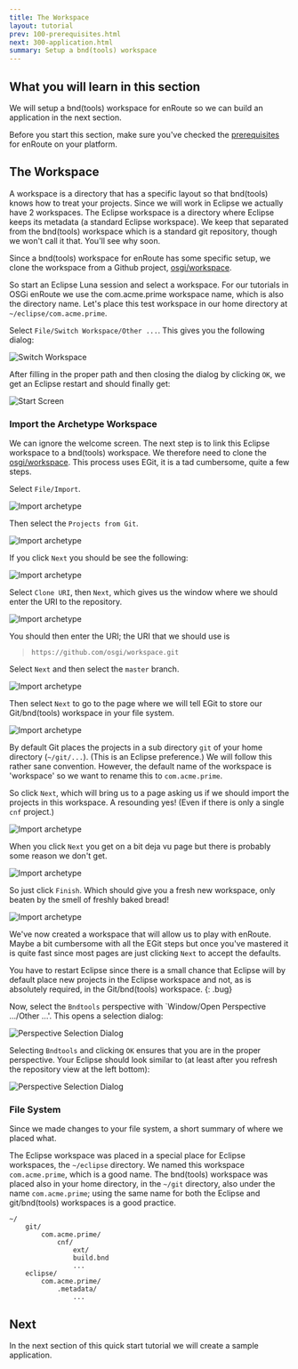 ```yaml
---
title: The Workspace
layout: tutorial
prev: 100-prerequisites.html
next: 300-application.html
summary: Setup a bnd(tools) workspace
---
```


## What you will learn in this section
We will setup a bnd(tools) workspace for enRoute so we can build an application in the next section.

Before you start this section, make sure you've checked the [prerequisites](100-prerequisites.html) for enRoute on your platform. 

## The Workspace

A workspace is a directory that has a specific layout so that bnd(tools) knows how to treat your projects. Since we will work in Eclipse we actually have 2 workspaces. The Eclipse workspace is a directory where Eclipse keeps its metadata (a standard Eclipse workspace). We keep that separated from the bnd(tools) workspace which is a standard git repository, though we won't call it that. You'll see why soon.

Since a bnd(tools) workspace for enRoute has some specific setup, we clone the workspace from a Github project, [osgi/workspace](https://github.com/osgi/workspace). 

So start an Eclipse Luna session and select a workspace. For our tutorials in OSGi enRoute we use the com.acme.prime workspace name, which is also the directory name. Let's place this test workspace in our home directory at `~/eclipse/com.acme.prime`.

Select `File/Switch Workspace/Other ...`. This gives you the following dialog:

![Switch Workspace](/img/qs/qs-switch-0.png)

After filling in the proper path and then closing the dialog by clicking `OK`, we get an Eclipse restart and should finally get:

![Start Screen](/img/qs/qs-switch-1.png)

### Import the Archetype Workspace

We can ignore the welcome screen. The next step is to link this Eclipse workspace to a bnd(tools) workspace. We therefore need to clone the [osgi/workspace](https://github.com/osgi/workspace). This process uses EGit, it is a tad cumbersome, quite a few steps.

Select `File/Import`. 

![Import archetype](/img/qs/git-import-0.png)

Then select the `Projects from Git`. 

![Import archetype](/img/qs/git-import-1.png)

If you click `Next` you should be see the following:

![Import archetype](/img/qs/git-import-2.png)

Select `Clone URI`, then `Next`, which gives us the window where we should enter the URI to the repository. 

![Import archetype](/img/qs/git-import-3.png)

You should then enter the URI; the URI that we should use is

> `https://github.com/osgi/workspace.git`

Select `Next` and then select the `master` branch.

![Import archetype](/img/qs/git-import-4.png)

Then select `Next` to go to the page where we will tell EGit to store our Git/bnd(tools) workspace in your file system.

![Import archetype](/img/qs/git-import-5.png)

By default Git places the projects in a sub directory `git` of your home directory (`~/git/...`). (This is an Eclipse preference.) We will follow this rather sane convention. However, the default name of the workspace is 'workspace' so we want to rename this to `com.acme.prime`.

So click `Next`, which will bring us to a page asking us if we should import the projects in this workspace. A resounding yes! (Even if there is only a single `cnf` project.)

![Import archetype](/img/qs/git-import-6.png)

<!-- I don't understand the next sentence. -->
When you click `Next` you get on a bit deja vu page but there is probably some reason we don't get. 

![Import archetype](/img/qs/git-import-7.png)


So just click `Finish`. Which should give you a fresh new workspace, only beaten by the smell of freshly baked bread!

![Import archetype](/img/qs/git-import-8.png)

We've now created a workspace that will allow us to play with enRoute. Maybe a bit cumbersome with all the EGit steps but once you've mastered it is quite fast since most pages are just clicking `Next` to accept the defaults.

You have to restart Eclipse since there is a small chance that Eclipse will by default place new projects in the Eclipse workspace and not, as is absolutely required, in the Git/bnd(tools) workspace.
{: .bug}

Now, select the `Bndtools` perspective with `Window/Open Perspective .../Other ...'. This opens a selection dialog:

![Perspective Selection Dialog](/img/qs/workspace-bndtools-0.png)

Selecting `Bndtools` and clicking `OK` ensures that you are in the proper perspective. Your Eclipse should look similar to (at least after you refresh the repository view at the left bottom):

![Perspective Selection Dialog](/img/qs/workspace-bndtools-1.png)


### File System

Since we made changes to your file system, a short summary of where we placed what.

The Eclipse workspace was placed in a special place for Eclipse workspaces, the `~/eclipse` directory. We named this workspace `com.acme.prime`, which is a good name. The bnd(tools) workspace was placed also in your home directory, in the `~/git` directory, also under the name `com.acme.prime`; using the same name for both the Eclipse and git/bnd(tools) workspaces is a good practice.

	~/
		git/
			com.acme.prime/
				cnf/
					ext/
					build.bnd
					...
		eclipse/
			com.acme.prime/
				.metadata/
					...


## Next

In the next section of this quick start tutorial we will create a sample application. 
